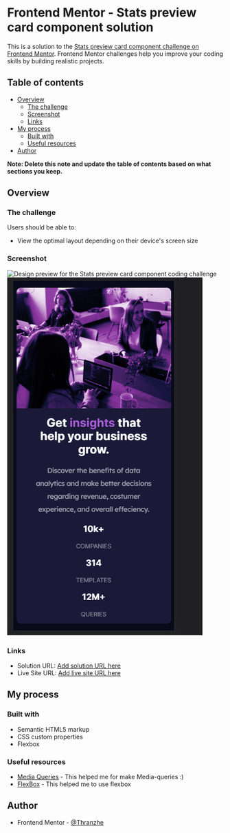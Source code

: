 # Frontend Mentor - Stats preview card component solution

This is a solution to the [Stats preview card component challenge on Frontend Mentor](https://www.frontendmentor.io/challenges/stats-preview-card-component-8JqbgoU62). Frontend Mentor challenges help you improve your coding skills by building realistic projects. 

## Table of contents

- [Overview](#overview)
  - [The challenge](#the-challenge)
  - [Screenshot](#screenshot)
  - [Links](#links)
- [My process](#my-process)
  - [Built with](#built-with)
  - [Useful resources](#useful-resources)
- [Author](#author)

**Note: Delete this note and update the table of contents based on what sections you keep.**

## Overview

### The challenge

Users should be able to:

- View the optimal layout depending on their device's screen size

### Screenshot

![Design preview for the Stats preview card component coding challenge](./screenshot)
![](./screenshot2.png)

### Links

- Solution URL: [Add solution URL here](https://your-solution-url.com)
- Live Site URL: [Add live site URL here](https://your-live-site-url.com)

## My process

### Built with

- Semantic HTML5 markup
- CSS custom properties
- Flexbox


### Useful resources

- [Media Queries](https://developer.mozilla.org/es/docs/Web/CSS/Media_Queries/Using_media_queries) - This helped me for make Media-queries :)
- [FlexBox](https://css-tricks.com/snippets/css/a-guide-to-flexbox/) - This helped me to use flexbox


## Author

- Frontend Mentor - [@Thranzhe](https://www.frontendmentor.io/profile/Thranzhe)
